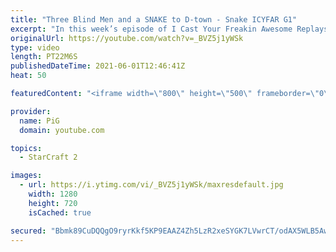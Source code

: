```yaml
---
title: "Three Blind Men and a SNAKE to D-town - Snake ICYFAR G1"
excerpt: "In this week’s episode of I Cast Your Freakin Awesome Replays (ICYFAR) players sent in their replays that required “each” building to touch another.  CURRENT ICYFAR CHALLENGE: No regard for personal space - Ignore your opponent’s personal space by expanding next to their bases and mining as many minerals"
originalUrl: https://youtube.com/watch?v=_BVZ5j1yWSk
type: video
length: PT22M6S
publishedDateTime: 2021-06-01T12:46:41Z
heat: 50

featuredContent: "<iframe width=\"800\" height=\"500\" frameborder=\"0\" src=\"https://www.youtube.com/embed/_BVZ5j1yWSk\" allow=\"accelerometer; autoplay; encrypted-media; gyroscope; picture-in-picture\" allowfullscreen></iframe>"

provider:
  name: PiG
  domain: youtube.com

topics:
  - StarCraft 2

images:
  - url: https://i.ytimg.com/vi/_BVZ5j1yWSk/maxresdefault.jpg
    width: 1280
    height: 720
    isCached: true

secured: "Bbmk89CuDQQgO9ryrKkf5KP9EAAZ4Zh5LzR2xeSYGK7LVwrCT/odAX5WLB5Awu20SUyM686VS0cQEwyXdDt/aagh/vlVoxykf0W5mt6P9LLSFdvpi3OJqgnQSq1GEBJJkm3Xbb1qPpr3VS8Cv5uFFppENxW+bD/FZPrp3qskEvxDVvCwZM9qvcsVrK1adTu3I2ICQkShlNEHRamVYaxa3JmyWYBr1cAv6urm+AiB3b2LlqdQwqOW/ZMb4HsBQrLWNhKIw+nWuTeiM2C4uVqA8ZSnuJWQcwF24EChTTk0LPSNraut25RsnL03M94B1tISX1BqZLMXyl+zVJHfpAWHPQOGXQtMIxFjHE0FPdbIaebKJwsB+w35319H8841omj+HvZSmUaxnb4YSvoEEJgy+uOc/+4yc5H0UWxQE9RDkX8=;08Eapn/xCtFyT/lqRWks4A=="
---
```


